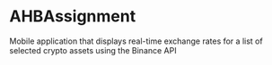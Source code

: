 # AHBAssignment
Mobile application that displays real-time exchange rates for a list of selected crypto assets using the Binance API
